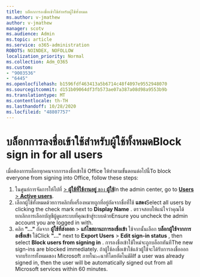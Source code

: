 ```yaml
---
title: บล็อกการลงชื่อเข้าใช้สำหรับผู้ใช้ทั้งหมด
ms.author: v-jmathew
author: v-jmathew
manager: scotv
ms.audience: Admin
ms.topic: article
ms.service: o365-administration
ROBOTS: NOINDEX, NOFOLLOW
localization_priority: Normal
ms.collection: Adm_O365
ms.custom:
- "9003536"
- "6445"
ms.openlocfilehash: b1596fdf463413a5b6714c48f4097e9552948070
ms.sourcegitcommit: d151b09064df3fb573ae07a387a08d98a9553b9b
ms.translationtype: MT
ms.contentlocale: th-TH
ms.lasthandoff: 10/28/2020
ms.locfileid: "48807757"
---
```

# <a name="block-sign-in-for-all-users"></a><span data-ttu-id="08cff-102">บล็อกการลงชื่อเข้าใช้สำหรับผู้ใช้ทั้งหมด</span><span class="sxs-lookup"><span data-stu-id="08cff-102">Block sign in for all users</span></span>

<span data-ttu-id="08cff-103">เมื่อต้องการบล็อกทุกคนจากการลงชื่อเข้าใช้ Office ให้ทำตามขั้นตอนต่อไปนี้</span><span class="sxs-lookup"><span data-stu-id="08cff-103">To block everyone from signing into Office, follow these steps:</span></span>

1. <span data-ttu-id="08cff-104">ในศูนย์การจัดการให้ไปที่ [  >  **ผู้ใช้ที่ใช้งานอยู่** ของ **ผู้ใช้**](https://admin.microsoft.com/Adminportal/Home?source=applauncher#/users)</span><span class="sxs-lookup"><span data-stu-id="08cff-104">In the admin center, go to [**Users** > **Active users**](https://admin.microsoft.com/Adminportal/Home?source=applauncher#/users).</span></span>
2. <span data-ttu-id="08cff-105">เลือกผู้ใช้ทั้งหมดด้วยการคลิกที่เครื่องหมายถูกที่อยู่ถัดจากชื่อที่ใช้ **แสดง**</span><span class="sxs-lookup"><span data-stu-id="08cff-105">Select all users by clicking the check mark next to **Display Name** .</span></span> <span data-ttu-id="08cff-106">ตรวจสอบให้แน่ใจว่าคุณได้ยกเลิกการเลือกบัญชีผู้ดูแลระบบที่คุณเข้าสู่ระบบด้วย</span><span class="sxs-lookup"><span data-stu-id="08cff-106">Ensure you uncheck the admin account you are logged in with.</span></span>
3. <span data-ttu-id="08cff-107">คลิก **"..."** ถัดจาก **ผู้ใช้ที่ส่งออก**  >  **แก้ไขสถานะการลงชื่อเข้า** ใช้จากนั้นเลือก **บล็อกผู้ใช้จากการลงชื่อเข้า** ใช้</span><span class="sxs-lookup"><span data-stu-id="08cff-107">Click **"..."** next to **Export Users** > **Edit sign-in status** , then select **Block users from signing in** .</span></span> <span data-ttu-id="08cff-108">การลงชื่อเข้าใช้ใหม่จะถูกบล็อกทันที</span><span class="sxs-lookup"><span data-stu-id="08cff-108">The new sign-ins are blocked immediately.</span></span> <span data-ttu-id="08cff-109">ถ้าผู้ใช้ลงชื่อเข้าใช้แล้วผู้ใช้จะได้รับการลงชื่อออกจากบริการทั้งหมดของ Microsoft ภายใน๖๐นาทีโดยอัตโนมัติ</span><span class="sxs-lookup"><span data-stu-id="08cff-109">If a user was already signed in, then the user will be automatically signed out from all Microsoft services within 60 minutes.</span></span>
